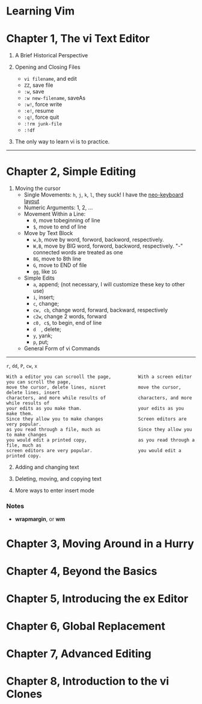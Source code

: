 Learning Vim
============


# Chapter 1, The vi Text Editor

1. A Brief Historical Perspective

2. Opening and Closing Files
    * `vi filename`, and edit
    * `ZZ`, save file
    * `:w`, save   
    * `:w new-filename`, saveAs 
    * `:w!`, force write
    * `:e!`, resume
    * `:q!`, force quit
    * `:!rm junk-file`
    * `:!df`  

3. The only way to learn vi is to practice.


---

# Chapter 2, Simple Editing

1. Moving the cursor
    * Single Movements: `h`, `j`, `k`, `l`, they suck! I have the [neo-keyboard layout][neo]   
    * Numeric Arguments: 1, 2, ...   
    * Movement Within a Line:    
        * `0`, move tobeginning of line   
        * `$`, move to end of line    
    * Move by Text Block   
        * `w,b`, move by word, forword, backword, respectively.   
        * `W,B`, move by BIG word, forword, backword, respectively. "-" connected words are treated as one    
        * `8G`, move to 8th line   
        * `G`, move to END of file    
        * `gg`, like `1G`   
    * Simple Edits   
        * `a`, append; (not necessary, I will customize these key to other use)    
        * `i`, insert;    
        * `c`, change;    
        * `cw, cb`, change word, forward, backward, respectively   
        * `c2w`, change 2 words, forward   
        * `c0, c$`, to begin, end of line   
        * `d  `, delete;    
        * `y`, yank;    
        * `p`, put;   
    * General Form of vi Commands    


---   

`r`, `dd`, `P`, `cw`, `x`
```
With a editor you can scrooll the page,          With a screen editor you can scroll the page,
move the cursor, delete lines, nisret            move the cursor, delete lines, insert        
characters, and more while results of            characters, and more while results of        
your edits as you make tham.                     your edits as you make them.                 
Since they allow you to make changes             Screen editors are very popular.             
as you read through a file, much as              Since they allow you to make changes         
you would edit a printed copy,                   as you read through a file, much as          
screen editors are very popular.                 you would edit a printed copy.               
```




2. Adding and changing text

3. Deleting, moving, and copying text

4. More ways to enter insert mode







[neo]: https://github.com/district10/neo_keyboard_layout

### Notes

- **wrapmargin**, or **wm**







# Chapter 3, Moving Around in a Hurry
# Chapter 4, Beyond the Basics
# Chapter 5, Introducing the ex Editor
# Chapter 6, Global Replacement
# Chapter 7, Advanced Editing
# Chapter 8, Introduction to the vi Clones
